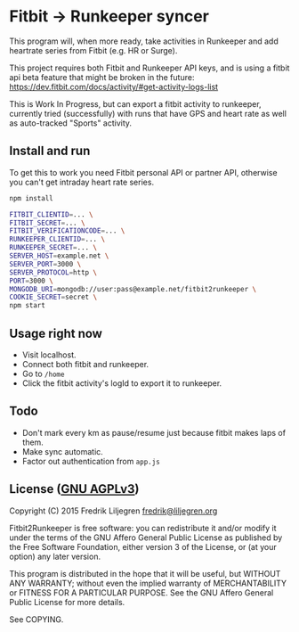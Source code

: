 Fitbit → Runkeeper syncer
==========================

This program will, when more ready, take activities in Runkeeper and add
heartrate series from Fitbit (e.g. HR or Surge).

This project requires both Fitbit and Runkeeper API keys, and is using a fitbit
api beta feature that might be broken in the future:
https://dev.fitbit.com/docs/activity/#get-activity-logs-list

This is Work In Progress, but can export a fitbit activity to runkeeper,
currently tried (successfully) with runs that have GPS and heart rate as well
as auto-tracked "Sports" activity.


Install and run
---------------

To get this to work you need Fitbit personal API or partner API, otherwise you can't get intraday
heart rate series.

```bash
npm install

FITBIT_CLIENTID=... \
FITBIT_SECRET=... \
FITBIT_VERIFICATIONCODE=... \
RUNKEEPER_CLIENTID=... \
RUNKEEPER_SECRET=... \
SERVER_HOST=example.net \
SERVER_PORT=3000 \
SERVER_PROTOCOL=http \
PORT=3000 \
MONGODB_URI=mongodb://user:pass@example.net/fitbit2runkeeper \
COOKIE_SECRET=secret \
npm start
```


Usage right now
---------------

* Visit localhost.
* Connect both fitbit and runkeeper.
* Go to `/home`
* Click the fitbit activity's logId to export it to runkeeper.


Todo
----

* Don't mark every km as pause/resume just because fitbit makes laps of them.
* Make sync automatic.
* Factor out authentication from `app.js`


License ([GNU AGPLv3](http://www.gnu.org/licenses/agpl-3.0.html))
-----------------------------------------------------------------

Copyright (C) 2015 Fredrik Liljegren <fredrik@liljegren.org>

Fitbit2Runkeeper is free software: you can redistribute it and/or modify it
under the terms of the GNU Affero General Public License as published by the
Free Software Foundation, either version 3 of the License, or (at your option)
any later version.

This program is distributed in the hope that it will be useful, but WITHOUT ANY
WARRANTY; without even the implied warranty of MERCHANTABILITY or FITNESS FOR A
PARTICULAR PURPOSE. See the GNU Affero General Public License for more details.

See COPYING.
